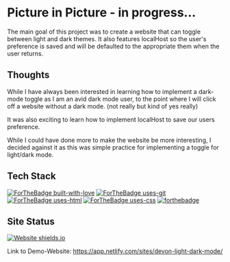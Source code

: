 # Picture in Picture - in progress...

The main goal of this project was to create a website that can toggle between light and dark themes.  It also features localHost so the user's preference is saved and will be defaulted to the appropriate them when the user returns.

## Thoughts

While I have always been interested in learning how to implement a dark-mode toggle as I am an avid dark mode user, to the point where I will click off a website without a dark mode.  (not really but kind of yes really)

It was also exciting to learn how to implement localHost to save our users preference.

While I could have done more to make the website be more interesting, I decided against it as this was simple practice for implementing a toggle for light/dark mode.

## Tech Stack
[![ForTheBadge built-with-love](http://ForTheBadge.com/images/badges/built-with-love.svg)](https://github.com/sahiljamwal)
[![ForTheBadge uses-git](http://ForTheBadge.com/images/badges/uses-git.svg)](https://GitHub.com/)
[![ForTheBadge uses-html](http://ForTheBadge.com/images/badges/uses-html.svg)](http://ForTheBadge.com)
[![ForTheBadge uses-css](http://ForTheBadge.com/images/badges/uses-css.svg)](http://ForTheBadge.com)
[![forthebadge](https://forthebadge.com/images/badges/made-with-javascript.svg)](https://forthebadge.com)


## Site Status
[![Website shields.io](https://img.shields.io/website-up-down-green-red/http/shields.io.svg)](http://shields.io/)

Link to Demo-Website:  https://app.netlify.com/sites/devon-light-dark-mode/
